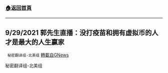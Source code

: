 ###  [:house:返回首頁](https://github.com/ourhimalayas/txt)
---


## 9/29/2021 郭先生直播：没打疫苗和拥有虚拟币的人才是最大的人生赢家
` 秘密翻译组-北美组` [轉載自GNews](https://gnews.org/zh-hans/1564748/)

秘密翻译组-北美组
